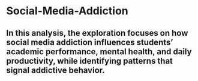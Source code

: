 # Social-Media-Addiction

##  In this analysis, the exploration focuses on how social media addiction influences students’ academic performance, mental health, and daily productivity, while identifying patterns that signal addictive behavior.
